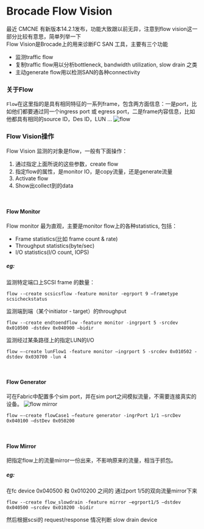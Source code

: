 # Brocade Flow Vision
最近 CMCNE 有新版本14.2.1发布，功能大致跟以前无异，注意到flow vision这一部分比较有意思，简单列举一下  
Flow Vision是Brocade上的用来诊断FC SAN 工具，主要有三个功能
- 监测traffic flow
- 复制traffic flow用以分析bottleneck, bandwidth utilization, slow drain 之类
- 主动generate flow用以检测SAN的各种connectivity

### 关于Flow
`Flow`在这里指的是具有相同特征的一系列frame，包含两方面信息：一是port，比如他们都要通过同一个ingress port 或 egress port，二是frame内容信息，比如他都具有相同的source ID，Des ID，LUN …
![flow](http://www.brocade.com/content/html/en/administration-guide/fos-740-flow/GUID-26564051-E3AD-4911-A1E8-9F3FC994D607-output_low.png)

### Flow Vision操作
Flow Vision 监测的对象是flow，一般有下面操作：
1. 通过指定上面所说的这些参数，create flow
2. 指定flow的属性，是monitor IO，是copy流量，还是generate流量
3. Activate flow
4. Show出collect到的data

<br/>

#### **Flow Monitor**
Flow monitor 最为直观，主要是monitor flow上的各种statistics, 包括：  
- Frame statistics(比如 frame count & rate)
- Throughput statistics(byte/sec)
- I/O statistics(I/O count, IOPS)

##### eg:
监测特定端口上SCSI frame 的数量：
```
flow --create scsicsflow -feature monitor -egrport 9 –frametype scsicheckstatus
```
监测端到端（某个initiator - target）的throughput
```
flow --create endtoendflow -feature monitor -ingrport 5 -srcdev 0x010500 -dstdev 0x040900 –bidir
```
监测经过某条路径上的指定LUN的I/O
```
flow –-create lunFlow1 -feature monitor –ingrport 5 -srcdev 0x010502 -dstdev 0x030700 -lun 4
```
<br/>

#### **Flow Generator**
可在Fabric中配置多个sim port，并在sim port之间模拟流量，不需要连接真实的设备。
![flow mirror](http://www.brocade.com/content/html/en/administration-guide/fos-741-flow/GUID-1F731060-CBAF-4B5E-BCDC-8C68702BB9AB-output_low.png)

```
flow –-create flowCase1 –feature generator -ingrPort 1/1 –srcDev 0x040100 –dstDev 0x050200
```
<br/>

#### **Flow Mirror**
把指定flow上的流量mirror一份出来，不影响原来的流量，相当于抓包。
##### eg:
在fc device 0x040500 和 0x010200 之间的 通过port 1/5的双向流量mirror下来 
```
flow --create flow_slowdrain -feature mirror –egrport1/5 –dstdev 0x040500 –srcdev 0x010200 -bidir
```
然后根据scsi的 request/response 情况判断 slow drain device


